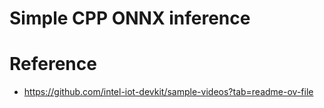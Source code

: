 # Simple CPP ONNX inference 


# Reference
* https://github.com/intel-iot-devkit/sample-videos?tab=readme-ov-file 
